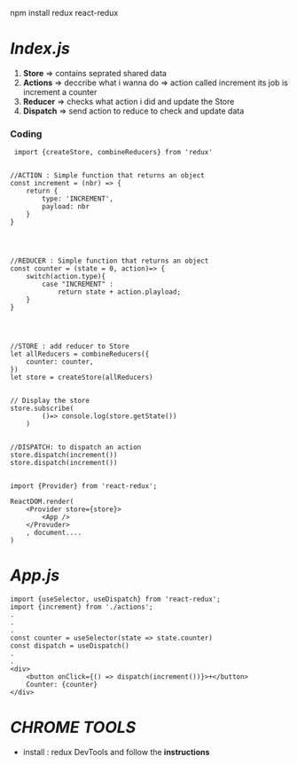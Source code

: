 

npm install redux react-redux

# *Index.js*

 1. **Store** => contains seprated shared data 
 2. **Actions** => deccribe what i wanna do => action called increment its job is increment a counter
 3. **Reducer** => checks what action i did and update the Store
 4. **Dispatch** => send action to reduce to check and update data

### Coding

     import {createStore, combineReducers} from 'redux'


    //ACTION : Simple function that returns an object
    const increment = (nbr) => {
        return {
            type: 'INCREMENT',
            payload: nbr
        }
    }




    //REDUCER : Simple function that returns an object
    const counter = (state = 0, action)=> {
        switch(action.type){
            case "INCREMENT" : 
                return state + action.playload;
        }
    }




    //STORE : add reducer to Store
    let allReducers = combineReducers({
        counter: counter,
    })
    let store = createStore(allReducers)


    // Display the store
    store.subscribe(
            ()=> console.log(store.getState())
        )
    

    //DISPATCH: to dispatch an action
    store.dispatch(increment())
    store.dispatch(increment())


    import {Provider} from 'react-redux';

    ReactDOM.render(
        <Provider store={store}>
            <App />
        </Provuder>
        , document....
    )



# *App.js*

    import {useSelector, useDispatch} from 'react-redux';
    import {increment} from './actions';
    .
    .
    .
    const counter = useSelector(state => state.counter)
    const dispatch = useDispatch()
    .
    .
    <div>
        <button onClick={() => dispatch(increment())}>+</button>
        Counter: {counter}
    </div>

    


# *CHROME TOOLS*

 - install : redux DevTools and follow the **instructions**

